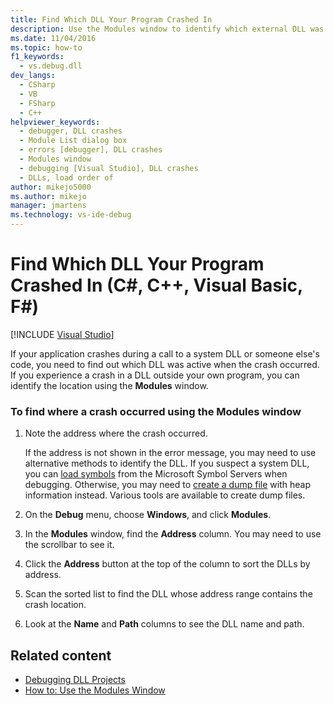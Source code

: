 ```yaml
---
title: Find Which DLL Your Program Crashed In
description: Use the Modules window to identify which external DLL was active when your application crashed. You can do this for a system DLL, or for someone else's code.   
ms.date: 11/04/2016
ms.topic: how-to
f1_keywords: 
  - vs.debug.dll
dev_langs: 
  - CSharp
  - VB
  - FSharp
  - C++
helpviewer_keywords: 
  - debugger, DLL crashes
  - Module List dialog box
  - errors [debugger], DLL crashes
  - Modules window
  - debugging [Visual Studio], DLL crashes
  - DLLs, load order of
author: mikejo5000
ms.author: mikejo
manager: jmartens
ms.technology: vs-ide-debug
---
```

# Find Which DLL Your Program Crashed In (C#, C++, Visual Basic, F#)

 [!INCLUDE [Visual Studio](~/includes/applies-to-version/vs-windows-only.md)]

 If your application crashes during a call to a system DLL or someone else's code, you need to find out which DLL was active when the crash occurred. If you experience a crash in a DLL outside your own program, you can identify the location using the **Modules** window.

### To find where a crash occurred using the Modules window

1. Note the address where the crash occurred.

    If the address is not shown in the error message, you may need to use alternative methods to identify the DLL. If you suspect a system DLL, you can [load symbols](../debugger/specify-symbol-dot-pdb-and-source-files-in-the-visual-studio-debugger.md) from the Microsoft Symbol Servers when debugging. Otherwise, you may need to [create a dump file](../debugger/using-dump-files.md) with heap information instead. Various tools are available to create dump files.

2. On the **Debug** menu, choose **Windows**, and click **Modules**.

3. In the **Modules** window, find the **Address** column. You may need to use the scrollbar to see it.

4. Click the **Address** button at the top of the column to sort the DLLs by address.

5. Scan the sorted list to find the DLL whose address range contains the crash location.

6. Look at the **Name** and **Path** columns to see the DLL name and path.

## Related content
- [Debugging DLL Projects](../debugger/debugging-dll-projects.md)
- [How to: Use the Modules Window](../debugger/how-to-use-the-modules-window.md)